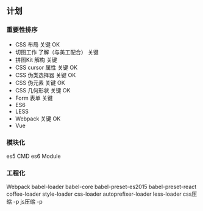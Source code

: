 ## 计划

### 重要性排序
* CSS 布局 关键 OK
* 切图工作 了解（与美工配合） 关键
* 拼图Kit 解构 关键
* CSS cursor 属性 关键 OK
* CSS 伪类选择器 关键 OK
* CSS 伪元素 关键 OK
* CSS 几何形状 关键 OK
* Form 表单 关键
* ES6
* LESS
* Webpack 关键 OK
* Vue

### 模块化
es5 CMD
es6 Module

### 工程化
Webpack
babel-loader
babel-core
babel-preset-es2015
babel-preset-react
coffee-loader
style-loader
css-loader
autoprefixer-loader
less-loader
css压缩 -p
js压缩 -p
